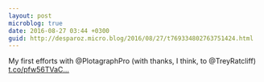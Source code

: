 ```yaml
---
layout: post
microblog: true
date: 2016-08-27 03:44 +0300
guid: http://desparoz.micro.blog/2016/08/27/t769334802763751424.html
---
```

My first efforts with @PlotagraphPro (with thanks, I think, to @TreyRatcliff) [t.co/pfw56TVaC...](https://t.co/pfw56TVaCW)
